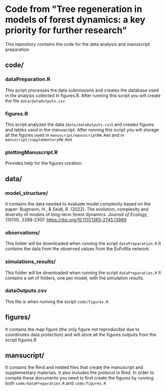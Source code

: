 # Code from "Tree regeneration in models of forest dynamics: a key priority for further research"

This repository contains the code for the data analysis and manuscript preparation.

## code/

### dataPreparation.R

This script processes the data submissions and creates the database used in the analysis collected in figures.R. After running this script you will create the file ```data/dataOutputs.csv```

### figures.R

This script analyzes the data (```data/dataOutputs.csv```) and creates figures and tables used in the manuscript. After running this script you will storage all the figures used in  ```manuscript/manuscriptRW.Rmd``` and in  ```manuscript/supplementaryRW.Rmd```  

### plottingManuscript.R

Provides help for the figures creation.

## data/

### model_structure/

It contains the data needed to evaluate model complexity based on the paper: Bugmann, H., & Seidl, R. (2022). The evolution, complexity and diversity of models of long-term forest dynamics. *Journal of Ecology*, *110*(10), 2288-2307. https://doi.org/10.1111/1365-2745.13989

### observations/

This folder will be downloaded when running the script ```dataPreparation.R``` It contains the data from the observed values from the EuFoRIa network. 

### simulations_results/

This folder will be downloaded when running the script ```dataPreparation.R``` It contains a set of folders, one per model, with the simulation results.

### dataOutputs.csv

This file is when running the script ```code/figures.R```. 



## figures/

It contains the map figure (the only figure not reproducible due to coordinates data protection) and will store all the figures outputs from the script figures.R


## mansucript/
It contains the Rmd and related files that create the manuscript and supplementary materials. It also includes the protocol in Rmd. In order to compile these documents you need to first create the figures by running both ```code/dataPreparation.R``` and  ```code/figures.R```



